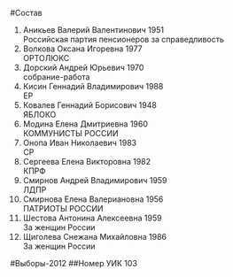 #Состав
1. Аникьев Валерий Валентинович 1951   
    Российская партия пенсионеров за справедливость
2. Волкова Оксана Игоревна 1977   
    ОРТОЛЮКС
3. Дорский Андрей Юрьевич 1970   
    собрание-работа
4. Кисин Геннадий Владимирович 1988   
    ЕР
5. Ковалев Геннадий Борисович 1948   
    ЯБЛОКО
6. Модина Елена Дмитриевна 1960   
    КОММУНИСТЫ РОССИИ
7. Онопа Иван Николаевич 1983   
    СР
8. Сергеева Елена Викторовна 1982   
    КПРФ
9. Смирнов Андрей Владимирович 1959   
    ЛДПР
10. Смирнова Елена Валериановна 1956   
    ПАТРИОТЫ РОССИИ
11. Шестова Антонина Алексеевна 1959   
    За женщин России
12. Щиголева Снежана Михайловна 1986   
    За женщин России

#Выборы-2012
##Номер УИК
103